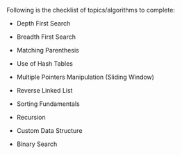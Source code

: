 Following is the checklist of topics/algorithms to complete:

- Depth First Search

- Breadth First Search

- Matching Parenthesis

- Use of Hash Tables

- Multiple Pointers Manipulation (Sliding Window)

- Reverse Linked List

- Sorting Fundamentals

- Recursion

- Custom Data Structure

- Binary Search
